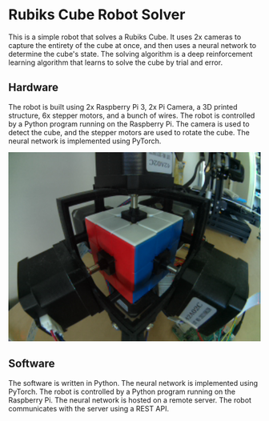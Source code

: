 # Rubiks Cube Robot Solver

This is a simple robot that solves a Rubiks Cube. It uses 2x cameras to capture the entirety of the cube at once, and then uses a neural network to determine the cube's state. The solving algorithm is a deep reinforcement learning algorithm that learns to solve the cube by trial and error.

## Hardware

The robot is built using 2x Raspberry Pi 3, 2x Pi Camera, a 3D printed structure, 6x stepper motors, and a bunch of wires. The robot is controlled by a Python program running on the Raspberry Pi. The camera is used to detect the cube, and the stepper motors are used to rotate the cube. The neural network is implemented using PyTorch.

![Hardware](assets/rubiks.png)

## Software

The software is written in Python. The neural network is implemented using PyTorch. The robot is controlled by a Python program running on the Raspberry Pi. The neural network is hosted on a remote server. The robot communicates with the server using a REST API.
